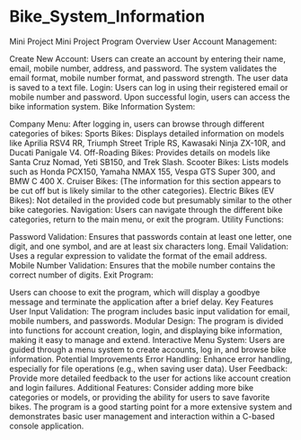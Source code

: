 # Bike_System_Information
Mini Project
Mini Project
Program Overview
User Account Management:

Create New Account: Users can create an account by entering their name, email, mobile number, address, and password. The system validates the email format, mobile number format, and password strength. The user data is saved to a text file.
Login: Users can log in using their registered email or mobile number and password. Upon successful login, users can access the bike information system.
Bike Information System:

Company Menu: After logging in, users can browse through different categories of bikes:
Sports Bikes: Displays detailed information on models like Aprilia RSV4 RR, Triumph Street Triple RS, Kawasaki Ninja ZX-10R, and Ducati Panigale V4.
Off-Roading Bikes: Provides details on models like Santa Cruz Nomad, Yeti SB150, and Trek Slash.
Scooter Bikes: Lists models such as Honda PCX150, Yamaha NMAX 155, Vespa GTS Super 300, and BMW C 400 X.
Cruiser Bikes: (The information for this section appears to be cut off but is likely similar to the other categories).
Electric Bikes (EV Bikes): Not detailed in the provided code but presumably similar to the other bike categories.
Navigation: Users can navigate through the different bike categories, return to the main menu, or exit the program.
Utility Functions:

Password Validation: Ensures that passwords contain at least one letter, one digit, and one symbol, and are at least six characters long.
Email Validation: Uses a regular expression to validate the format of the email address.
Mobile Number Validation: Ensures that the mobile number contains the correct number of digits.
Exit Program:

Users can choose to exit the program, which will display a goodbye message and terminate the application after a brief delay.
Key Features
User Input Validation: The program includes basic input validation for email, mobile numbers, and passwords.
Modular Design: The program is divided into functions for account creation, login, and displaying bike information, making it easy to manage and extend.
Interactive Menu System: Users are guided through a menu system to create accounts, log in, and browse bike information.
Potential Improvements
Error Handling: Enhance error handling, especially for file operations (e.g., when saving user data).
User Feedback: Provide more detailed feedback to the user for actions like account creation and login failures.
Additional Features: Consider adding more bike categories or models, or providing the ability for users to save favorite bikes.
The program is a good starting point for a more extensive system and demonstrates basic user management and interaction within a C-based console application.
